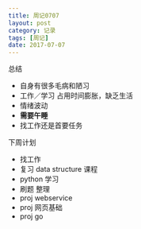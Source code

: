 ```yaml
---
title: 周记0707
layout: post
category: 记录
tags: [周记]
date: 2017-07-07
---
```


总结
* 自身有很多毛病和陋习
* 工作／学习 占用时间膨胀，缺乏生活
* 情绪波动
* **需要午睡**
* 找工作还是首要任务

下周计划
* 找工作
* 复习 data structure 课程
* python 学习
* 刷题 整理
* proj webservice
* proj 网页基础
* proj go
